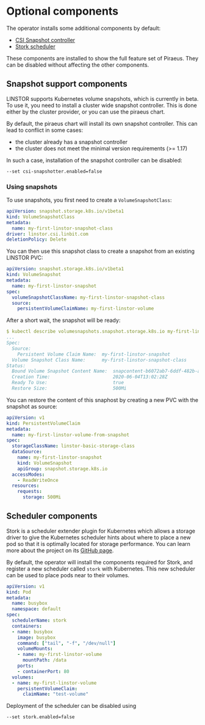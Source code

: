 # Optional components

The operator installs some additional components by default:

* [CSI Snapshot controller](#snapshot-support-components)
* [Stork scheduler](#scheduler-components)

These components are installed to show the full feature set of Piraeus. They can be disabled without affecting the other
components.

## Snapshot support components

LINSTOR supports Kubernetes volume snapshots, which is currently in beta. To use it, you need to install a cluster wide
snapshot controller. This is done either by the cluster provider, or you can use the piraeus chart.

By default, the piraeus chart will install its own snapshot controller. This can lead to conflict in some cases:

* the cluster already has a snapshot controller
* the cluster does not meet the minimal version requirements (>= 1.17)

In such a case, installation of the snapshot controller can be disabled:

```
--set csi-snapshotter.enabled=false
```

### Using snapshots

To use snapshots, you first need to create a `VolumeSnapshotClass`:

```yaml
apiVersion: snapshot.storage.k8s.io/v1beta1
kind: VolumeSnapshotClass
metadata:
  name: my-first-linstor-snapshot-class
driver: linstor.csi.linbit.com
deletionPolicy: Delete
```

You can then use this snapshot class to create a snapshot from an existing LINSTOR PVC:

```yaml
apiVersion: snapshot.storage.k8s.io/v1beta1
kind: VolumeSnapshot
metadata:
  name: my-first-linstor-snapshot
spec:
  volumeSnapshotClassName: my-first-linstor-snapshot-class
  source:
    persistentVolumeClaimName: my-first-linstor-volume
```

After a short wait, the snapshot will be ready:

```yaml
$ kubectl describe volumesnapshots.snapshot.storage.k8s.io my-first-linstor-snapshot
...
Spec:
  Source:
    Persistent Volume Claim Name:  my-first-linstor-snapshot
  Volume Snapshot Class Name:      my-first-linstor-snapshot-class
Status:
  Bound Volume Snapshot Content Name:  snapcontent-b6072ab7-6ddf-482b-a4e3-693088136d2c
  Creation Time:                       2020-06-04T13:02:28Z
  Ready To Use:                        true
  Restore Size:                        500Mi
```

You can restore the content of this snaphost by creating a new PVC with the snapshot as source:

```yaml
apiVersion: v1
kind: PersistentVolumeClaim
metadata:
  name: my-first-linstor-volume-from-snapshot
spec:
  storageClassName: linstor-basic-storage-class
  dataSource:
    name: my-first-linstor-snapshot
    kind: VolumeSnapshot
    apiGroup: snapshot.storage.k8s.io
  accessModes:
    - ReadWriteOnce
  resources:
    requests:
      storage: 500Mi
```

## Scheduler components

Stork is a scheduler extender plugin for Kubernetes which allows a storage driver to give the Kubernetes scheduler
hints about where to place a new pod so that it is optimally located for storage performance. You can learn more
about the project on its [GitHub page](https://github.com/libopenstorage/stork).

By default, the operator will install the components required for Stork, and register a new scheduler called `stork`
with Kubernetes. This new scheduler can be used to place pods near to their volumes.

```yaml
apiVersion: v1
kind: Pod
metadata:
  name: busybox
  namespace: default
spec:
  schedulerName: stork
  containers:
  - name: busybox
    image: busybox
    command: ["tail", "-f", "/dev/null"]
    volumeMounts:
    - name: my-first-linstor-volume
      mountPath: /data
    ports:
    - containerPort: 80
  volumes:
  - name: my-first-linstor-volume
    persistentVolumeClaim:
      claimName: "test-volume"
```

Deployment of the scheduler can be disabled using

```
--set stork.enabled=false
```
